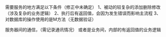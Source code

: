 需要服务的地方满足以下条件（修正中未确定）
1、被动的较复杂的添加删除修改（涉及复杂的业务逻辑）
2、执行后有返回值，会因为发生错误而影响主流程
3、对数据库的操作使用的是M方法（无数据验证）


服务器间的通信，（需记录通讯情况）
或者是业务间，内部的有返回值的业务逻辑